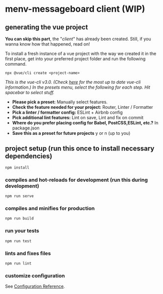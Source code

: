 # menv-messageboard client (WIP) 
 
 ## generating the vue project
**You can skip this part**, the "*client*" has already been created. Still, if you wanna know how that happened, read on!

 To install a fresh instance of a vue project with the way we created it in the first place, get into your preferred project folder and run the following command.
 ```
 npx @vue/cli create <project-name>
 ```
*This is the vue-cli v3.0. (Check [here](https://cli.vuejs.org/guide/) for the most up to date vue-cli information.) In the presets menu, select the following for each step. Hit spacebar to select stuff.*
* **Please pick a preset:** Manually select features.
* **Check the feature needed for your project:** Router, Linter / Formatter
* **Pick a linter / formatter config:** ESLint + Airbnb config
* **Pick additional lint features:** Lint on save, Lint and fix on commit   
* **Where do you prefer placing config for Babel, PostCSS,ESLint, etc.?** In package.json
* **Save this as a preset for future projects** y or n (up to you)

## project setup (run this once to install necessary dependencies)
```
npm install
```

### compiles and hot-reloads for development (run this during development)
```
npm run serve
```

### compiles and minifies for production
```
npm run build
```

### run your tests
```
npm run test
```

### lints and fixes files
```
npm run lint
```

### customize configuration
See [Configuration Reference](https://cli.vuejs.org/config/).

